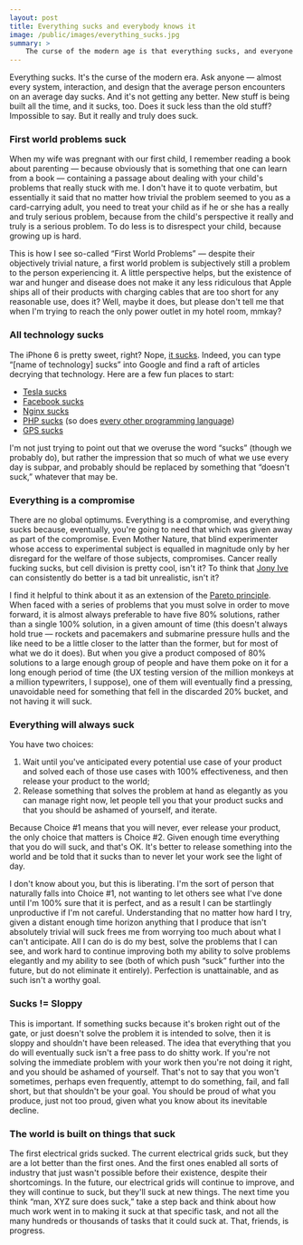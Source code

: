 ```yaml
---
layout: post
title: Everything sucks and everybody knows it
image: /public/images/everything_sucks.jpg
summary: >
    The curse of the modern age is that everything sucks, and everyone knows it. But everything will always suck, and that is liberating.
---
```


Everything sucks. It's the curse of the modern era. Ask anyone — almost every system, interaction, and design that the average person encounters on an average day sucks. And it's not getting any better. New stuff is being built all the time, and it sucks, too. Does it suck less than the old stuff? Impossible to say. But it really and truly does suck.

### First world problems suck

When my wife was pregnant with our first child, I remember reading a book about parenting — because obviously that is something that one can learn from a book — containing a passage about dealing with your child's problems that really stuck with me. I don't have it to quote verbatim, but essentially it said that no matter how trivial the problem seemed to you as a card-carrying adult, you need to treat your child as if he or she has a really and truly serious problem, because from the child's perspective it really and truly is a serious problem. To do less is to disrespect your child, because growing up is hard.

This is how I see so-called “First World Problems” — despite their objectively trivial nature, a first world problem is subjectively still a problem to the person experiencing it. A little perspective helps, but the existence of war and hunger and disease does not make it any less ridiculous that Apple ships all of their products with charging cables that are too short for any reasonable use, does it? Well, maybe it does, but please don't tell me that when I'm trying to reach the only power outlet in my hotel room, mmkay?

### All technology sucks

The iPhone 6 is pretty sweet, right? Nope, [it sucks](https://www.youtube.com/watch?v=mi3oEYda_2c). Indeed, you can type “[name of technology] sucks” into Google and find a raft of articles decrying that technology. Here are a few fun places to start:


* [Tesla sucks](https://www.google.com/#q=tesla+sucks)
* [Facebook sucks](https://www.google.com/#q=facebook+sucks)
* [Nginx sucks](https://www.google.com/#q=nginx+sucks)
* [PHP sucks](https://www.google.com/#q=php+sucks) (so does [every other programming language](https://wiki.theory.org/YourLanguageSucks))
* [GPS sucks](https://www.google.com/#q=gps+sucks)

I'm not just trying to point out that we overuse the word “sucks” (though we probably do), but rather the impression that so much of what we use every day is subpar, and probably should be replaced by something that “doesn't suck,” whatever that may be.

### Everything is a compromise

There are no global optimums. Everything is a compromise, and everything sucks because, eventually, you're going to need that which was given away as part of the compromise. Even Mother Nature, that blind experimenter whose access to experimental subject is equalled in magnitude only by her disregard for the welfare of those subjects, compromises. Cancer really fucking sucks, but cell division is pretty cool, isn't it? To think that [Jony Ive](http://en.wikipedia.org/wiki/Jonathan_Ive) can consistently do better is a tad bit unrealistic, isn't it?

I find it helpful to think about it as an extension of the [Pareto principle](http://en.wikipedia.org/wiki/Pareto_principle). When faced with a series of problems that you must solve in order to move forward, it is almost always preferable to have five 80% solutions, rather than a single 100% solution, in a given amount of time (this doesn't always hold true — rockets and pacemakers  and submarine pressure hulls and the like need to be a little closer to the latter than the former, but for most of what we do it does). But when you give a product composed of 80% solutions to a large enough group of people and have them poke on it for a long enough period of time (the UX testing version of the million monkeys at a million typewriters, I suppose), one of them will eventually find a pressing, unavoidable need for something that fell in the discarded 20% bucket, and not having it will suck.

### Everything will always suck

You have two choices:

1. Wait until you've anticipated every potential use case of your product and solved each of those use cases with 100% effectiveness, and then release your product to the world;
2. Release something that solves the problem at hand as elegantly as you can manage right now, let people tell you that your product sucks and that you should be ashamed of yourself, and iterate.

Because Choice #1 means that you will never, ever release your product, the only choice that matters is Choice #2. Given enough time everything that you do will suck, and that's OK. It's better to release something into the world and be told that it sucks than to never let your work see the light of day.

I don't know about you, but this is liberating. I'm the sort of person that naturally falls into Choice #1, not wanting to let others see what I've done until I'm 100% sure that it is perfect, and as a result I can be startlingly unproductive if I'm not careful. Understanding that no matter how hard I try, given a distant enough time horizon anything that I produce that isn't absolutely trivial will suck frees me from worrying too much about what I can't anticipate. All I can do is do my best, solve the problems that I can see, and work hard to continue improving both my ability to solve problems elegantly and my ability to see (both of which push “suck” further into the future, but do not eliminate it entirely). Perfection is unattainable, and as such isn't a worthy goal.

### Sucks != Sloppy

This is important. If something sucks because it's broken right out of the gate, or just doesn't solve the problem it is intended to solve, then it is sloppy and shouldn't have been released. The idea that everything that you do will eventually suck isn't a free pass to do shitty work. If you're not solving the immediate problem with your work then you're not doing it right, and you should be ashamed of yourself. That's not to say that you won't sometimes, perhaps even frequently, attempt to do something, fail, and fall short, but that shouldn't be your goal. You should be proud of what you produce, just not too proud, given what you know about its inevitable decline.

### The world is built on things that suck

The first electrical grids sucked. The current electrical grids suck, but they are a lot better than the first ones. And the first ones enabled all sorts of industry that just wasn't possible before their existence, despite their shortcomings. In the future, our electrical grids will continue to improve, and they will continue to suck, but they'll suck at new things. The next time you think “man, XYZ sure does suck,” take a step back and think about how much work went in to making it suck at that specific task, and not all the many hundreds or thousands of tasks that it could suck at. That, friends, is progress.
